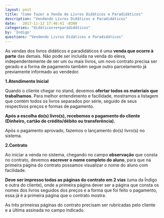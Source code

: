 ```yaml
---
layout: post
title: "Como fazer a Venda de Livros Didáticos e Paradidáticos"
description: "Vendendo Livros Didáticos e Paradidáticos"
date:   2017-11-12 17:46:41 -0300
categories: "didáticos+e+paradidáticos"
by: 'Indigo'
questions: "Vendendo Livros Didáticos e Paradidáticos"
---
```


As vendas dos livros didáticos e paradidáticos é uma **venda que ocorre à parte** das demais.
Não pode ser incluída na venda do eleva, independentemente de ser um ou mais livros, um novo contrato precisa ser gerado e a forma de pagamento também segue outro parcelamento já previamente informado ao vendedor.


**1.Atendimento Inicial**

Quando o cliente chegar no stand, devemos **ofertar todos os materiais que trabalhamos**. Para melhor entendimento e facilidade, mostramos a listagem que contém todos os livros separados por série, seguido de seus respectivos preços e formas de pagamento.

**Após a escolha do(s) livro(s), recebemos o pagamento do cliente (Dinheiro, cartão de crédito/débito ou transferência).**

Após o pagamento aprovado, fazemos o lançamento do(s) livro(s) no sistema.


**2.Contrato**

Ao iniciar a venda no sistema, chegando no campo **observação** que consta no contrato, devemos **escrever o nome completo do aluno**, para que na primeira página do contrato possamos visualizar o nome do aluno com facilidade.

**Deve ser impresso todas as páginas do contrato em 2 vias** (uma da Índigo e outra do cliente), onde a primeira página dever ser a página que consta os nomes dos livros seguidos dos preços e a forma que foi feito o pagamento, essa já é a primeira página que o contrato mostra.

As três primeiras páginas do contrato precisam ser rubricadas pelo cliente e a última assinada no campo indicado.
